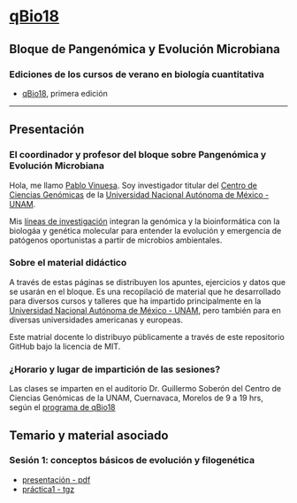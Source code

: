 # [qBio18](http://www.qbio18.mx/)
## Bloque de **Pangen&oacute;mica y Evoluci&oacute;n Microbiana**

### Ediciones de los cursos de verano en biolog&iacute;a cuantitativa
- [qBio18](http://www.qbio18.mx/), primera edici&oacute;n

***
 
## Presentaci&oacute;n

### El coordinador y profesor del bloque sobre **Pangen&oacute;mica y Evoluci&oacute;n Microbiana**
Hola, me llamo [Pablo Vinuesa](http://www.ccg.unam.mx/~vinuesa/). Soy investigador titular del 
[Centro de Ciencias Gen&oacute;micas](http://www.ccg.unam.mx) de la 
[Universidad Nacional Aut&oacute;noma de M&eacute;xico - UNAM](http://www.unam.mx/).

Mis [l&iacute;neas de investigaci&oacute;n](http://www.ccg.unam.mx/~vinuesa/research.html) 
integran la gen&oacute;mica y la bioinform&aacute;tica con la biolog&aacute;a y gen&eacute;tica molecular para entender 
la evoluci&oacute;n y emergencia de pat&oacute;genos oportunistas a partir de microbios ambientales.

### Sobre el material did&aacute;ctico
A trav&eacute;s de estas p&aacute;ginas se distribuyen los apuntes, ejercicios y datos que se usar&aacute;n en el bloque.
Es una recopilaci&oacute; de material que he desarrollado para diversos cursos y talleres que ha impartido principalmente en la [Universidad Nacional Aut&oacute;noma de M&eacute;xico - UNAM](https://www.unam.mx/), pero tambi&eacute;n para en diversas universidades americanas y europeas.
  
Este matrial docente lo distribuyo p&uacute;blicamente a trav&eacute;s de este repositorio GitHub bajo la licencia de MIT.

### ¿Horario y lugar de impartici&oacute;n de las sesiones?
Las clases se imparten en el auditorio Dr. Guillermo Sober&oacute;n del Centro de Ciencias Gen&oacute;micas de la UNAM, Cuernavaca, Morelos
de 9 a 19 hrs, seg&uacute;n el [programa de qBio18](http://www.qbio18.mx/qBio18_programa.pdf)


## Temario y material asociado

### Sesi&oacute;n 1: conceptos b&aacute;sicos de evoluci&oacute;n y filogen&eacute;tica
- [presentaci&oacute;n - pdf](https://github.com/vinuesa/qBio/blob/master/docs/sesion1/qBio18_sesion1_intro2phyloinfo.pdf)
- [pr&aacute;ctica1 - tgz](https://github.com/vinuesa/qBio/blob/master/docs/sesion1/practica1.tgz)
